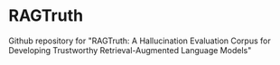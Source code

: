 # RAGTruth
Github repository for "RAGTruth: A Hallucination Evaluation Corpus for Developing Trustworthy Retrieval-Augmented Language Models"
